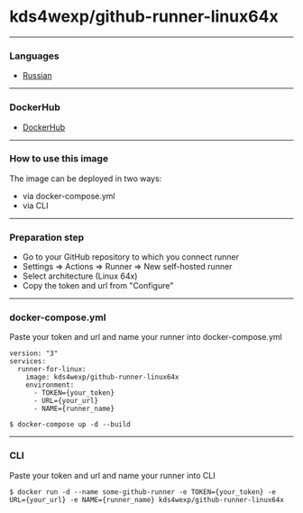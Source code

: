 # kds4wexp/github-runner-linux64x
___
### Languages
+ [Russian](./docs/README_RUS.md)
___
### DockerHub
+ [DockerHub](https://hub.docker.com/repository/docker/kds4wexp/github-runner-linux64x/general)
___
### How to use this image
The image can be deployed in two ways:
+ via docker-compose.yml
+ via CLI
___
### Preparation step
+ Go to your GitHub repository to which you connect runner 
+ Settings => Actions => Runner => New self-hosted runner
+ Select architecture (Linux 64x)
+ Сopy the token and url from "Сonfigure"
___
### docker-compose.yml 
Paste your token and url and name your runner into docker-compose.yml
````
version: "3"
services:
  runner-for-linux:
    image: kds4wexp/github-runner-linux64x
    environment:
      - TOKEN={your_token}
      - URL={your_url}
      - NAME={runner_name}
````
````
$ docker-compose up -d --build
````
___
### CLI
Paste your token and url and name your runner into CLI
````
$ docker run -d --name some-github-runner -e TOKEN={your_token} -e URL={your_url} -e NAME={runner_name} kds4wexp/github-runner-linux64x
````
